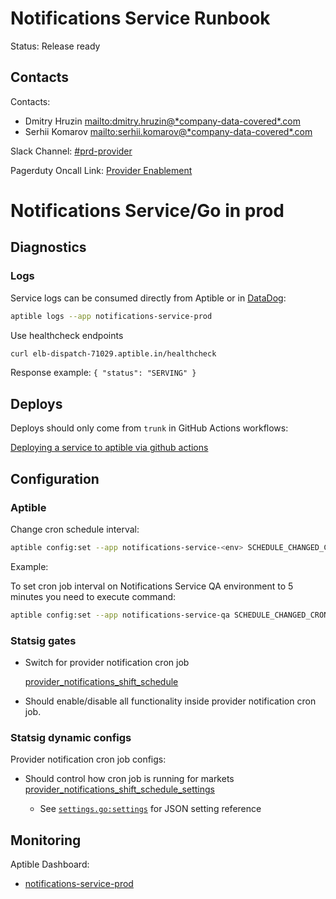 # Notifications Service Runbook

Status: Release ready

## Contacts

Contacts:

- Dmitry Hruzin <mailto:dmitry.hruzin@*company-data-covered*.com>
- Serhii Komarov <mailto:serhii.komarov@*company-data-covered*.com>

Slack Channel: [#prd-provider](https://dh-techteam.slack.com/archives/C04AW5JCMBM)

Pagerduty Oncall Link: [Provider Enablement](https://*company-data-covered*.pagerduty.com/teams/PQQQ9DB)

# Notifications Service/Go in prod

## Diagnostics

### Logs

Service logs can be consumed directly from Aptible or
in [DataDog](https://app.datadoghq.com/logs?query=service%3Anotifications-service%20env%3Aprod):

```sh
aptible logs --app notifications-service-prod
```

Use healthcheck endpoints

```sh
curl elb-dispatch-71029.aptible.in/healthcheck
```

Response example: `{ "status": "SERVING" }`

## Deploys

Deploys should only come from `trunk` in GitHub Actions workflows:

[Deploying a service to aptible via github actions](https://*company-data-covered*.atlassian.net/wiki/spaces/EC/pages/89194584/Deploying+A+Service+To+Aptible+Via+Github+Actions)

## Configuration

### Aptible

Change cron schedule interval:

```sh
aptible config:set --app notifications-service-<env> SCHEDULE_CHANGED_CRON_EXPRESSION="{new_cron_expression}"
```

Example:

To set cron job interval on Notifications Service QA environment to 5 minutes you need to execute command:

```sh
aptible config:set --app notifications-service-qa SCHEDULE_CHANGED_CRON_EXPRESSION="*/5 * * * *"
```

### Statsig gates

- Switch for provider notification cron job

  [provider_notifications_shift_schedule](https://console.statsig.com/5tXuecY3jSR2n86mF3PpVA/gates/provider_notifications_shift_schedule)

- Should enable/disable all functionality inside provider notification cron job.

### Statsig dynamic configs

Provider notification cron job configs:

- Should control how cron job is running for markets
  [provider_notifications_shift_schedule_settings](https://console.statsig.com/5tXuecY3jSR2n86mF3PpVA/dynamic_configs/provider_notifications_shift_schedule_settings)

  - See [`settings.go:settings`](../../go/cmd/notifications-service/provider-notifications-service/settings.go) for
    JSON setting reference

## Monitoring

Aptible Dashboard:

- [notifications-service-prod](https://dashboard.aptible.com/apps/55530/services)
